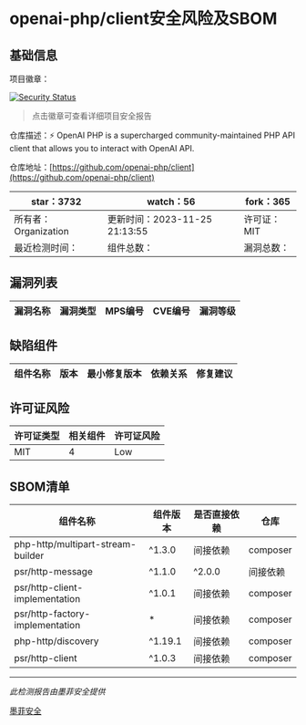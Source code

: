 # openai-php/client安全风险及SBOM

## 基础信息

项目徽章：

[![Security Status](https://www.murphysec.com/platform3/v31/badge/1728850383046402048.svg)](https://www.murphysec.com/console/report/1695142797190717440/1728850383046402048)

> 点击徽章可查看详细项目安全报告

仓库描述：⚡️ OpenAI PHP is a supercharged community-maintained PHP API client that allows you to interact with OpenAI API.

仓库地址：[https://github.com/openai-php/client](https://github.com/openai-php/client)

| star：3732 | watch：56 | fork：365 |
| ----------- | -------------- | ------------ |
| 所有者：Organization | 更新时间：2023-11-25 21:13:55 | 许可证：MIT |
| 最近检测时间： | 组件总数： | 漏洞总数： |




## 漏洞列表

| 漏洞名称 | 漏洞类型 | MPS编号 | CVE编号 | 漏洞等级 |
| ------- | ------ | ------- | ------ | ----- |





## 缺陷组件

| 组件名称 | 版本 | 最小修复版本 | 依赖关系 | 修复建议 |
| -------- | ---- | ------------ | -------- | -------- |





## 许可证风险

| 许可证类型 | 相关组件 | 许可证风险 |
| ---------- | -------- | ---------- |
|MIT|4|Low|




## SBOM清单

| 组件名称 | 组件版本 | 是否直接依赖 | 仓库 |
| -------- | -------- | ------------ | ---- |
|php-http/multipart-stream-builder|^1.3.0|间接依赖|composer|
|psr/http-message|^1.1.0|^2.0.0|间接依赖|composer|
|psr/http-client-implementation|^1.0.1|间接依赖|composer|
|psr/http-factory-implementation|*|间接依赖|composer|
|php-http/discovery|^1.19.1|间接依赖|composer|
|psr/http-client|^1.0.3|间接依赖|composer|


------

*此检测报告由墨菲安全提供*

[墨菲安全](www.murphysec.com)